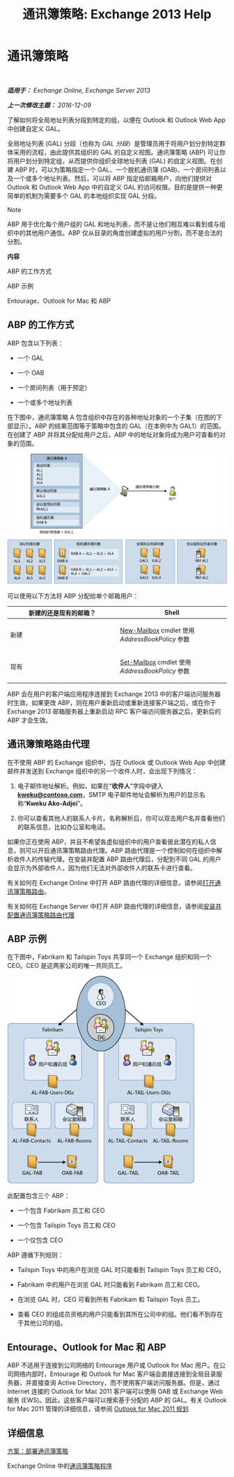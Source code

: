 ﻿---
title: '通讯簿策略: Exchange 2013 Help'
TOCTitle: 通讯簿策略
ms:assetid: d0a916a1-e3ed-49ae-b116-a559be0dcce6
ms:mtpsurl: https://technet.microsoft.com/zh-cn/library/Hh529948(v=EXCHG.150)
ms:contentKeyID: 50491597
ms.date: 01/11/2018
mtps_version: v=EXCHG.150
ms.translationtype: HT
---

# 通讯簿策略

 

_**适用于：** Exchange Online, Exchange Server 2013_

_**上一次修改主题：** 2016-12-09_

了解如何将全局地址列表分段到特定的组，以便在 Outlook 和 Outlook Web App 中创建自定义 GAL。

全局地址列表 (GAL) 分段（也称为 *GAL 分段*）是管理员用于将用户划分到特定群体采用的流程，由此提供其组织的 GAL 的自定义视图。通讯簿策略 (ABP) 可让你将用户划分到特定组，从而提供你组织全球地址列表 (GAL) 的自定义视图。在创建 ABP 时，可以为策略指定一个 GAL、一个脱机通讯簿 (OAB)、一个房间列表以及一个或多个地址列表。然后，可以将 ABP 指定给邮箱用户，向他们提供对 Outlook 和 Outlook Web App 中的自定义 GAL 的访问权限。目的是提供一种更简单的机制为需要多个 GAL 的本地组织实现 GAL 分段。

> [!NOTE]
> ABP 用于优化每个用户组的 GAL 和地址列表，而不是让他们相互难以看到或与组织中的其他用户通信。ABP 仅从目录的角度创建虚拟的用户分割，而不是合法的分割。


**内容**

ABP 的工作方式

ABP 示例

Entourage、Outlook for Mac 和 ABP

## ABP 的工作方式

ABP 包含以下列表：

  - 一个 GAL

  - 一个 OAB

  - 一个房间列表（用于预定）

  - 一个或多个地址列表

在下图中，通讯簿策略 A 包含组织中存在的各种地址对象的一个子集（在图的下部显示）。ABP 的结果范围等于策略中包含的 GAL（在本例中为 GAL1）的范围。在创建了 ABP 并将其分配给用户之后，ABP 中的地址对象将成为用户可查看的对象的范围。

![通讯簿策略概述](images/Hh529948.68084064-7319-431b-be3b-0cce761258b1(EXCHG.150).gif "通讯簿策略概述")

可以使用以下方法将 ABP 分配给单个邮箱用户：


<table>
<colgroup>
<col style="width: 50%" />
<col style="width: 50%" />
</colgroup>
<thead>
<tr class="header">
<th>新建的还是现有的邮箱？</th>
<th>Shell</th>
</tr>
</thead>
<tbody>
<tr class="odd">
<td><p>新建</p></td>
<td><p><a href="https://technet.microsoft.com/zh-cn/library/aa997663(v=exchg.150)">New-Mailbox</a> cmdlet 使用 <em>AddressBookPolicy</em> 参数</p></td>
</tr>
<tr class="even">
<td><p>现有</p></td>
<td><p><a href="https://technet.microsoft.com/zh-cn/library/bb123981(v=exchg.150)">Set-Mailbox</a> cmdlet 使用 <em>AddressBookPolicy</em> 参数</p>
<p></p></td>
</tr>
</tbody>
</table>


ABP 会在用户的客户端应用程序连接到 Exchange 2013 中的客户端访问服务器时生效。如果更改 ABP，则在用户重新启动或重新连接客户端之后，或在你于 Exchange 2013 邮箱服务器上重新启动 RPC 客户端访问服务器之后，更新后的 ABP 才会生效。

## 通讯簿策略路由代理

在不使用 ABP 的 Exchange 组织中，当在 Outlook 或 Outlook Web App 中创建邮件并发送到 Exchange 组织中的另一个收件人时，会出现下列情况：

1.  电子邮件地址解析。例如，如果在“**收件人**”字段中键入 **kweku@contoso.com**，SMTP 电子邮件地址会解析为用户的显示名称“**Kweku Ako-Adjei**”。

2.  你可以查看其他人的联系人卡片。名称解析后，你可以双击用户名并查看他们的联系信息，比如办公室和电话。

如果你正在使用 ABP，并且不希望各虚拟组织中的用户查看彼此潜在的私人信息，则可以开启通讯簿策略路由代理。ABP 路由代理是一个控制如何在组织中解析收件人的传输代理。在安装并配置 ABP 路由代理后，分配到不同 GAL 的用户会显示为外部收件人，因为他们无法对外部收件人的联系卡进行查看。

有关如何在 Exchange Online 中打开 ABP 路由代理的详细信息，请参阅[打开通讯簿策略路由](https://technet.microsoft.com/zh-cn/library/jj891095\(v=exchg.150\))。

有关如何在 Exchange Server 中打开 ABP 路由代理的详细信息，请参阅[安装并配置通讯簿策略路由代理](install-and-configure-the-address-book-policy-routing-agent-exchange-2013-help.md)

## ABP 示例

在下图中，Fabrikam 和 Tailspin Toys 共享同一个 Exchange 组织和同一个 CEO。CEO 是这两家公司的唯一共同员工。

![两个公司一个 CEO](images/Hh529948.c87a5654-d456-4688-acb2-0be15ba1cda6(EXCHG.150).gif "两个公司一个 CEO")

此配置包含三个 ABP：

  - 一个包含 Fabrikam 员工和 CEO

  - 一个包含 Tailspin Toys 员工和 CEO

  - 一个仅包含 CEO

ABP 遵循下列规则：

  - Tailspin Toys 中的用户在浏览 GAL 时只能看到 Tailspin Toys 员工和 CEO。

  - Fabrikam 中的用户在浏览 GAL 时只能看到 Fabrikam 员工和 CEO。

  - 在浏览 GAL 时，CEO 可看到所有 Fabrikam 和 Tailspin Toys 员工。

  - 查看 CEO 的组成员资格的用户只能看到其所在公司中的组。他们看不到存在于其他公司的组。

## Entourage、Outlook for Mac 和 ABP

ABP 不适用于连接到公司网络的 Entourage 用户或 Outlook for Mac 用户。在公司网络内部时，Entourage 和 Outlook for Mac 客户端会直接连接到全局目录服务器，并直接查询 Active Directory，而不使用客户端访问服务器。但是，通过 Internet 连接的 Outlook for Mac 2011 客户端可以使用 OAB 或 Exchange Web 服务 (EWS)。因此，这些客户端可以搜索基于分配的 ABP 的 GAL。有关 Outlook for Mac 2011 管理的详细信息，请参阅 [Outlook for Mac 2011 规划](https://go.microsoft.com/fwlink/p/?linkid=231878)

## 详细信息

[方案：部署通讯簿策略](scenario-deploying-address-book-policies-exchange-2013-help.md)

Exchange Online 中的[通讯簿策略程序](https://technet.microsoft.com/zh-cn/library/jj891096\(v=exchg.150\))

